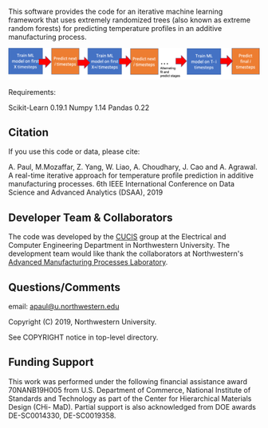 This software provides the code for an iterative machine learning framework that uses extremely randomized trees (also known as extreme random forests) for predicting temperature profiles in an additive manufacturing process. 

<p align="center">
  <img src="iterative_additive.png" width="800">
</p>

Requirements:

Scikit-Learn 0.19.1
Numpy 1.14
Pandas 0.22


## Citation

If you use this code or data, please cite:

A. Paul, M.Mozaffar, Z. Yang, W. Liao, A. Choudhary, J. Cao and A. Agrawal. A real-time iterative approach for temperature profile prediction in additive manufacturing processes. 6th IEEE International Conference on Data Science and Advanced Analytics (DSAA), 2019


## Developer Team & Collaborators 

The code was developed by the <a href="http://cucis.ece.northwestern.edu/">CUCIS</a> group at the Electrical and Computer Engineering Department in Northwestern University. The development team would like thank the collaborators at Northwestern's <a href="http://ampl.mech.northwestern.edu/">Advanced Manufacturing Processes Laboratory</a>. 


## Questions/Comments

email: apaul@u.northwestern.edu

Copyright (C) 2019, Northwestern University.

See COPYRIGHT notice in top-level directory.

## Funding Support

This work was performed under the following financial assistance award 70NANB19H005 from U.S. Department of Commerce, National Institute of Standards and Technology as part of the Center for Hierarchical Materials Design (CHi- MaD). Partial support is also acknowledged from DOE awards DE-SC0014330, DE-SC0019358.
